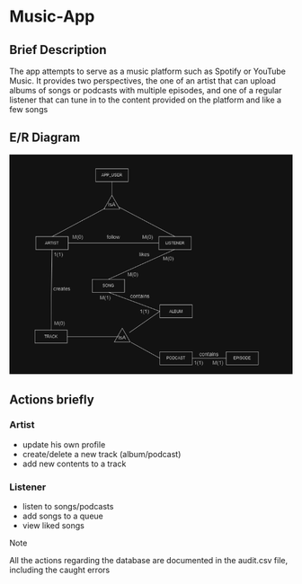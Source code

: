 # Music-App

## Brief Description  
The app attempts to serve as a music platform such as Spotify or
YouTube Music. It provides two perspectives, the one of an artist
that can upload albums of songs or podcasts with multiple episodes,
and one of a regular listener that can tune in to the content provided
on the platform and like a few songs

## E/R Diagram
![img.png](img.png)

## Actions briefly
### Artist 
  - update his own profile
  - create/delete a new track (album/podcast)
  - add new contents to a track
### Listener
  - listen to songs/podcasts
  - add songs to a queue
  - view liked songs

> [!NOTE]  
> All the actions regarding the database are documented in the audit.csv file, including the caught errors 